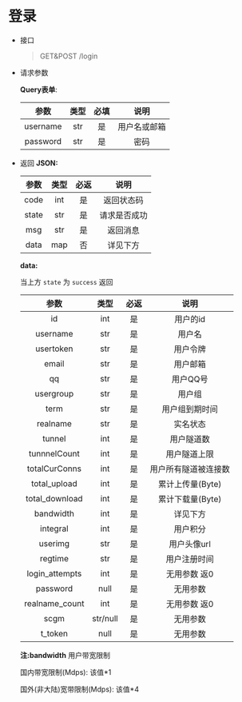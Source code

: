 # 登录
- 接口
    > GET&POST /login

- 请求参数

    **Query表单**:

    |    参数    | 类型  | 必填 |   说明   |
    |:--------:|:---:|:--:|:------:|
    | username | str | 是  | 用户名或邮箱 |
    | password | str | 是  |   密码   |

- 返回
    **JSON:**

    |  参数   | 类型  | 必返 |   说明   |
    |:-----:|:---:|:--:|:------:|
    | code  | int | 是  | 返回状态码  |
    | state | str | 是  | 请求是否成功 |
    |  msg  | str | 是  |  返回消息  |
    | data  | map | 否  |  详见下方  |

    **data:**

    当上方 `state` 为 `success` 返回

    |       参数       |    类型    | 必返 |     说明      |
    |:--------------:|:--------:|:--:|:-----------:|
    |       id       |   int    | 是  |    用户的id    |
    |    username    |   str    | 是  |     用户名     |
    |   usertoken    |   str    | 是  |    用户令牌     |
    |     email      |   str    | 是  |    用户邮箱     |
    |       qq       |   str    | 是  |    用户QQ号    |
    |   usergroup    |   str    | 是  |     用户组     |
    |      term      |   str    | 是  |   用户组到期时间   |
    |    realname    |   str    | 是  |    实名状态     |
    |     tunnel     |   int    | 是  |    用户隧道数    |
    |  tunnnelCount  |   int    | 是  |   用户隧道上限    |
    | totalCurConns  |   int    | 是  | 用户所有隧道被连接数  |
    |  total_upload  |   int    | 是  | 累计上传量(Byte) |
    | total_download |   int    | 是  | 累计下载量(Byte) |
    |   bandwidth    |   int    | 是  |    详见下方     |
    |    integral    |   int    | 是  |    用户积分     |
    |    userimg     |   str    | 是  |   用户头像url   |
    |    regtime     |   str    | 是  |   用户注册时间    |
    | login_attempts |   int    | 是  |   无用参数 返0   |
    |    password    |   null   | 是  |    无用参数     |
    | realname_count |   int    | 是  |   无用参数 返0   |
    |      scgm      | str/null | 是  |    无用参数     |
    |    t_token     |   null   | 是  |    无用参数     |

    **注:bandwidth**
    用户带宽限制
    
    国内带宽限制(Mdps): 该值*1
    
    国外(非大陆)宽带限制(Mdps): 该值*4